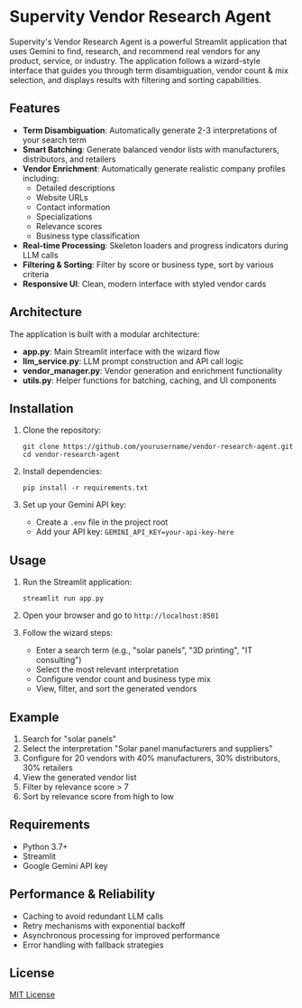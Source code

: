 # Supervity Vendor Research Agent

Supervity's Vendor Research Agent is a powerful Streamlit application that uses Gemini to find, research, and recommend real vendors for any product, service, or industry. The application follows a wizard-style interface that guides you through term disambiguation, vendor count & mix selection, and displays results with filtering and sorting capabilities.

## Features

- **Term Disambiguation**: Automatically generate 2-3 interpretations of your search term
- **Smart Batching**: Generate balanced vendor lists with manufacturers, distributors, and retailers
- **Vendor Enrichment**: Automatically generate realistic company profiles including:
  - Detailed descriptions
  - Website URLs
  - Contact information
  - Specializations
  - Relevance scores
  - Business type classification
- **Real-time Processing**: Skeleton loaders and progress indicators during LLM calls
- **Filtering & Sorting**: Filter by score or business type, sort by various criteria
- **Responsive UI**: Clean, modern interface with styled vendor cards

## Architecture

The application is built with a modular architecture:

- **app.py**: Main Streamlit interface with the wizard flow
- **llm_service.py**: LLM prompt construction and API call logic
- **vendor_manager.py**: Vendor generation and enrichment functionality
- **utils.py**: Helper functions for batching, caching, and UI components

## Installation

1. Clone the repository:
   ```
   git clone https://github.com/yourusername/vendor-research-agent.git
   cd vendor-research-agent
   ```

2. Install dependencies:
   ```
   pip install -r requirements.txt
   ```

3. Set up your Gemini API key:
   - Create a `.env` file in the project root
   - Add your API key: `GEMINI_API_KEY=your-api-key-here`

## Usage

1. Run the Streamlit application:
   ```
   streamlit run app.py
   ```

2. Open your browser and go to `http://localhost:8501`

3. Follow the wizard steps:
   - Enter a search term (e.g., "solar panels", "3D printing", "IT consulting")
   - Select the most relevant interpretation
   - Configure vendor count and business type mix
   - View, filter, and sort the generated vendors

## Example

1. Search for "solar panels"
2. Select the interpretation "Solar panel manufacturers and suppliers"
3. Configure for 20 vendors with 40% manufacturers, 30% distributors, 30% retailers
4. View the generated vendor list
5. Filter by relevance score > 7
6. Sort by relevance score from high to low

## Requirements

- Python 3.7+
- Streamlit
- Google Gemini API key

## Performance & Reliability

- Caching to avoid redundant LLM calls
- Retry mechanisms with exponential backoff
- Asynchronous processing for improved performance
- Error handling with fallback strategies

## License

[MIT License](LICENSE) 